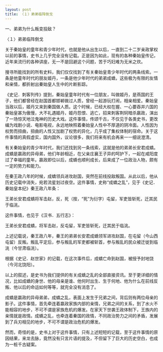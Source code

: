 ```yaml
---
layout: post
title: 〈１〉弟弟临阵倒戈
---
```

一、弟弟为什么叛变投敌？

〈１〉弟弟临阵倒戈

关于秦始皇的童年和青少年时代，也就是他从出生以后，一直到二十二岁亲政掌权以前的事情，史书上几乎完全没有记载。正是因为如此，现有的各种秦始皇传记，近年来流行的各种讲座，无一不是回避这个问题，苦于巧妇难为无米之炊。

搜寻所能找到的所有史料，我们仅仅找到了有关秦始皇青少年时代的两条线索。一条是他童年时代的朋友姬丹，一条是他少年时代的弟弟成蟜，这些极为有限的友情和亲情，都折射出秦始皇人生中的片断影踪。

《史记．刺客列传》提到，秦始皇童年时代有一位朋友，叫做姬丹，是燕国的王子，他们都曾经在赵国首都邯郸做过人质，曾经一起游玩打闹，相亲相爱。秦始皇当政以后，姬丹又来到秦国做人质。这个时候，已经大权在握、一心要吞并六国的秦始皇甚为傲慢，大不礼遇姬丹，姬丹怨恨、逃亡，招来刺客荆轲暗杀嬴政，演出了一场惊天地泣鬼神的历史大戏。这件事情，传颂千古，不仅见于各类史书，更改编为戏剧小说、电影电视，永远地映照着秦始皇人性中不厚道的阴冷面。人性因为权势而扭曲，扭曲的人性又加剧了权势的异化，几乎成了集权体制的宿命。关于这件事情的真假虚实，国内国外，议论很多，我们将来有机会再来一一细说澄清。

有关秦始皇的青少年时代，我们还找到另一条线索，这就是他的弟弟长安君成蟜。成蟜是嬴政的异母弟，他们年龄相近，在父亲庄襄王子异的呵护下，一起在咸阳度过了幸福的童年。嬴政即位以后，成蟜也顺利成长，后来成了一位政治人物，颇有一定的势力和能力。

在秦王政八年的时候，成蟜领兵进攻赵国，突然在前线投敌叛国。从此以后，他从历史记载中消失，宛若流星划过夜空。这件事情，史称“成蟜之乱”，见于《史记．秦始皇本纪》秦王政八年条：

王弟长安君成蟜将军击赵，反，死（按，“死”为衍字）屯留，军吏皆斩死，迁其民于临洮。

这件事情，也见于《汉书．五行志》：

王弟长安君成蟜，将军击赵，反屯留，军吏皆斩死，迁其民于临洮。

上述记载说，秦王政八年，秦王的弟弟长安君成蟜领军进攻赵国，在屯留（今山西屯留）反叛。叛乱平定后，参与叛乱的军吏都被斩首，参与叛乱的民众被迁徙到临洮（今甘肃临洮）。

根据《史记．赵世家》的记载，在这次事件后，成蟜亡命到赵国，被授予封地饶（今河北饶阳）。

以上的叙述，是史书为我们提供的有关成蟜之乱的全部直接资讯。至于更详细的情况，比如成蟜的身世、他的母亲是谁、他何时出生、生于何地、他为什么在前线反叛、他以后的命运如何等等，就完全没有消息了。

成蟜是嬴政的异母弟弟，成蟜之乱，表面上发生于兄弟之间，背后则有两位母亲的影子。这件事情，首先牵连着嬴政家族内部的亲情，兄弟之间的关系，到了水火不能相容的地步，不可不谓是家族危机的爆发。在家天下世袭王政体制下，王族内的亲情就是政情。成蟜之乱，也牵连着秦国的政情，不同政治势力之间的矛盾，发展到了兵刃相见的地步，不可不谓是政治危机的爆发。

然而，奇怪的是，史书上对于这件事情，只有上述短短的记载，至于这件事情的原因结果，来龙去脉，竟然没有只言片语的提及，不但留下了巨大的历史空白，也成为一桩千古疑案。

